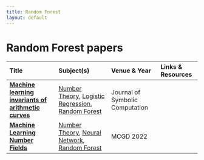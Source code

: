 ```yaml
---
title: Random Forest
layout: default
---
```


# Random Forest papers

| Title | Subject(s) | Venue & Year | Links & Resources |
| :--- | :--- | :--- | :--- |
| **[Machine learning invariants of arithmetic curves](https://www.sciencedirect.com/science/article/pii/S0747717122000839)** | [Number Theory](./subjects/number-theory.md), [Logistic Regression](./subjects/logistic-regression.md), [Random Forest](./subjects/random-forest.md) | Journal of Symbolic Computation |  |
| **[Machine Learning Number Fields](https://link.intlpress.com/JDetail/1806620813564551169)** | [Number Theory](./subjects/number-theory.md), [Neural Network](./subjects/neural-network.md), [Random Forest](./subjects/random-forest.md) | MCGD 2022 |  |